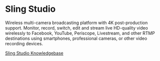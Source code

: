 # Sling Studio

Wireless multi-camera broadcasting platform with 4K post-production support. Monitor, record, switch, edit and stream live HD-quality video wirelessly to Facebook, YouTube, Periscope, Livestream, and other RTMP destinations using smartphones, professional cameras, or other video recording devices.


[Sling Studio Knowledgebase](https://www.myslingstudio.com/help)
